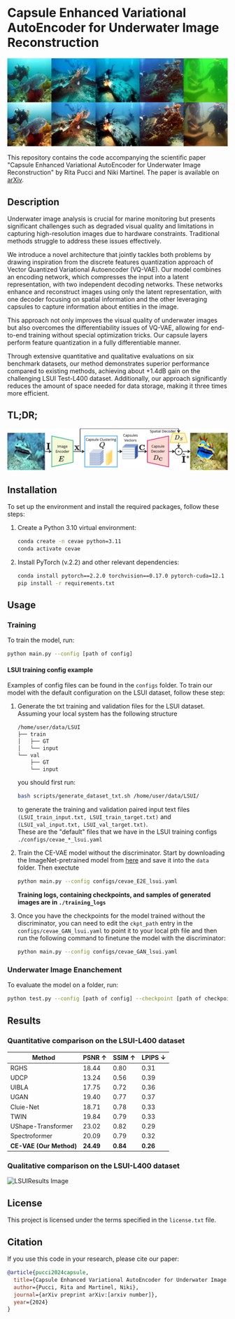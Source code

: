 # Capsule Enhanced Variational AutoEncoder for Underwater Image Reconstruction

![Teaser Image](assets/teaser.png)

This repository contains the code accompanying the scientific paper "Capsule Enhanced Variational AutoEncoder for
Underwater Image Reconstruction" by Rita Pucci and Niki Martinel. The paper is available on [arXiv](link).

## Description

Underwater image analysis is crucial for marine monitoring but presents significant challenges such as degraded visual
quality and limitations in capturing high-resolution images due to hardware constraints. Traditional methods struggle to
address these issues effectively.

We introduce a novel architecture that jointly tackles both problems by drawing inspiration from the discrete features
quantization approach of Vector Quantized Variational Autoencoder (VQ-VAE). Our model combines an encoding network,
which compresses the input into a latent representation, with two independent decoding networks. These networks enhance
and reconstruct images using only the latent representation, with one decoder focusing on spatial information and the
other leveraging capsules to capture information about entities in the image.

This approach not only improves the visual quality of underwater images but also overcomes the differentiability issues
of VQ-VAE, allowing for end-to-end training without special optimization tricks. Our capsule layers perform feature
quantization in a fully differentiable manner.

Through extensive quantitative and qualitative evaluations on six benchmark datasets, our method demonstrates superior
performance compared to existing methods, achieving about +1.4dB gain on the challenging LSUI Test-L400 dataset.
Additionally, our approach significantly reduces the amount of space needed for data storage, making it three times more
efficient.

## TL;DR;

![Pipeline Image](assets/cevae-pipeline.png)

## Installation

To set up the environment and install the required packages, follow these steps:

1. Create a Python 3.10 virtual environment:
   ```sh
   conda create -n cevae python=3.11
   conda activate cevae
   ```

2. Install PyTorch (v.2.2) and other relevant dependencies:
   ```sh
   conda install pytorch==2.2.0 torchvision==0.17.0 pytorch-cuda=12.1 -c pytorch -c nvidia
   pip install -r requirements.txt
   ```

## Usage

### Training

To train the model, run:

```sh
python main.py --config [path of config]
```

#### LSUI training config example

Examples of config files can be found in the `configs` folder.
To train our model with the default configuration on the LSUI dataset, follow these step:
1. Generate the txt training and validation files for the LSUI dataset. Assuming your local system has the following structure 
   ```
   /home/user/data/LSUI
   ├── train
   │   ├── GT
   │   └── input
   └── val
       ├── GT
       └── input
   ```
   you should first run:
      ```sh
      bash scripts/generate_dataset_txt.sh /home/user/data/LSUI/ 
      ```
   to generate the training and validation paired input text files `(LSUI_train_input.txt, LSUI_train_target.txt)` and `(LSUI_val_input.txt, LSUI_val_target.txt)`.    
   These are the "default" files that we have in the LSUI training configs `./configs/cevae_*_lsui.yaml`

3. Train the CE-VAE model without the
discriminator.
   Start by downloading the ImageNet-pretrained model from [here](https://uniudamce-my.sharepoint.com/:u:/g/personal/niki_martinel_uniud_it/ESe3q_vE9EtJur7Ioda8UMoBS-P8jCZdlXbLO3gp-XUKQg?e=RBpa8x) and save it into the `data` folder. 
   Then exectute
   ```sh
   python main.py --config configs/cevae_E2E_lsui.yaml
   ```
   **Training logs, containing checkpoints, and samples of generated images are in `./training_logs`**

4. Once you have the checkpoints for the model trained without the discriminator, you can need to edit the `ckpt_path` entry in the `configs/cevae_GAN_lsui.yaml` to point it to your local pth file and then run the following command to finetune the model with the discriminator:
   ```sh
   python main.py --config configs/cevae_GAN_lsui.yaml
   ```

### Underwater Image Enanchement

To evaluate the model on a folder, run:

```sh
python test.py --config [path of config] --checkpoint [path of checkpoint] --data-path [folder path containing images to enhance] --output-path [path of output folder where enhanced images will be saved]
```

## Results

### Quantitative comparison on the LSUI-L400 dataset

| Method                                               | PSNR ↑    | SSIM ↑   | LPIPS ↓  |
|------------------------------------------------------|-----------|----------|----------|
| RGHS                           | 18.44     | 0.80     | 0.31     |
| UDCP                            | 13.24     | 0.56     | 0.39     |
| UIBLA                          | 17.75     | 0.72     | 0.36     |
| UGAN                      | 19.40     | 0.77     | 0.37     |
| Cluie-Net                      | 18.71     | 0.78     | 0.33     |
| TWIN                           | 19.84     | 0.79     | 0.33     |
| UShape-Transformer | 23.02     | 0.82     | 0.29     |
| Spectroformer         | 20.09     | 0.79     | 0.32     |
| **CE-VAE (Our Method)**                              | **24.49** | **0.84** | **0.26** |

### Qualitative comparison on the LSUI-L400 dataset

![LSUIResults Image](assets/lsui_l400_psnr.png)

## License

This project is licensed under the terms specified in the `license.txt` file.

## Citation

If you use this code in your research, please cite our paper:

```bibtex
@article{pucci2024capsule,
  title={Capsule Enhanced Variational AutoEncoder for Underwater Image Reconstruction},
  author={Pucci, Rita and Martinel, Niki},
  journal={arXiv preprint arXiv:[arxiv number]},
  year={2024}
}
```

